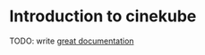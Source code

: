 # Introduction to cinekube

TODO: write [great documentation](http://jacobian.org/writing/what-to-write/)

